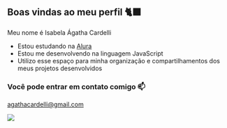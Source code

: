 ## Boas vindas ao meu perfil 🐈‍⬛

Meu nome é Isabela Ágatha Cardelli

- Estou estudando na [Alura](https://www.alura.com.br)
- Estou me desenvolvendo na linguagem JavaScript
- Utilizo esse espaço para minha organização e compartilhamentos dos meus projetos desenvolvidos

### Você pode entrar em contato comigo 📫

agathacardelli@gmail.com

![](https://media1.tenor.com/m/-qBsG1HwR4oAAAAC/cat-dance-dancing-cat.gif)
